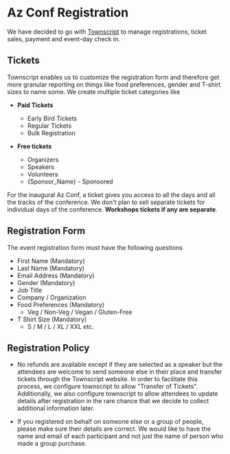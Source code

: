 # Az Conf Registration

We have decided to go with [Townscript](https://www.townscript.com) to manage registrations, ticket sales, payment and event-day check in.

## Tickets

Townscript enables us to customize the registration form and therefore get more granular reporting on things like food preferences, gender and T-shirt sizes to name some. We create multiple ticket categories like

- **Paid Tickets**
  - Early Bird Tickets
  - Regular Tickets
  - Bulk Registration

- **Free tickets**
  - Organizers
  - Speakers
  - Volunteers
  - {Sponsor_Name} - Sponsored

For the inaugural Az Conf, a ticket gives you access to all the days and all the tracks of the conference. We don't plan to sell separate tickets for individual days of the conference. **Workshops tickets if any are separate**.

## Registration Form

The event registration form must have the following questions

- First Name (Mandatory)
- Last Name (Mandatory)
- Email Address (Mandatory)
- Gender (Mandatory)
- Job Title
- Company / Organization
- Food Preferences (Mandatory)
  - Veg / Non-Veg / Vegan / Gluten-Free
- T Shirt Size (Mandatory)
  - S / M / L / XL / XXL etc.

## Registration Policy

- No refunds are available except if they are selected as a speaker but the attendees are welcome to send someone else in their place and transfer tickets through the Townscript website. In order to facilitate this process, we configure townscript to allow "Transfer of Tickets". Additionally, we also configure townscript to allow attendees to update details after registration in the rare chance that we decide to collect additional information later.

- If you registered on behalf on someone else or a group of people, please make sure their details are correct. We would like to have the name and email of each participant and not just the name of person who made a group purchase.
